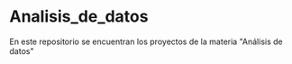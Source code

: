 # Analisis_de_datos
En este repositorio se encuentran los proyectos de la materia "Análisis de datos"
